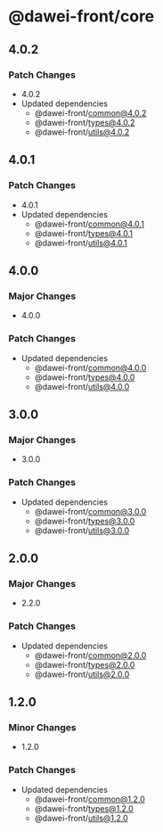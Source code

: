 # @dawei-front/core

## 4.0.2

### Patch Changes

- 4.0.2
- Updated dependencies
  - @dawei-front/common@4.0.2
  - @dawei-front/types@4.0.2
  - @dawei-front/utils@4.0.2

## 4.0.1

### Patch Changes

- 4.0.1
- Updated dependencies
  - @dawei-front/common@4.0.1
  - @dawei-front/types@4.0.1
  - @dawei-front/utils@4.0.1

## 4.0.0

### Major Changes

- 4.0.0

### Patch Changes

- Updated dependencies
  - @dawei-front/common@4.0.0
  - @dawei-front/types@4.0.0
  - @dawei-front/utils@4.0.0

## 3.0.0

### Major Changes

- 3.0.0

### Patch Changes

- Updated dependencies
  - @dawei-front/common@3.0.0
  - @dawei-front/types@3.0.0
  - @dawei-front/utils@3.0.0

## 2.0.0

### Major Changes

- 2.2.0

### Patch Changes

- Updated dependencies
  - @dawei-front/common@2.0.0
  - @dawei-front/types@2.0.0
  - @dawei-front/utils@2.0.0

## 1.2.0

### Minor Changes

- 1.2.0

### Patch Changes

- Updated dependencies
  - @dawei-front/common@1.2.0
  - @dawei-front/types@1.2.0
  - @dawei-front/utils@1.2.0
